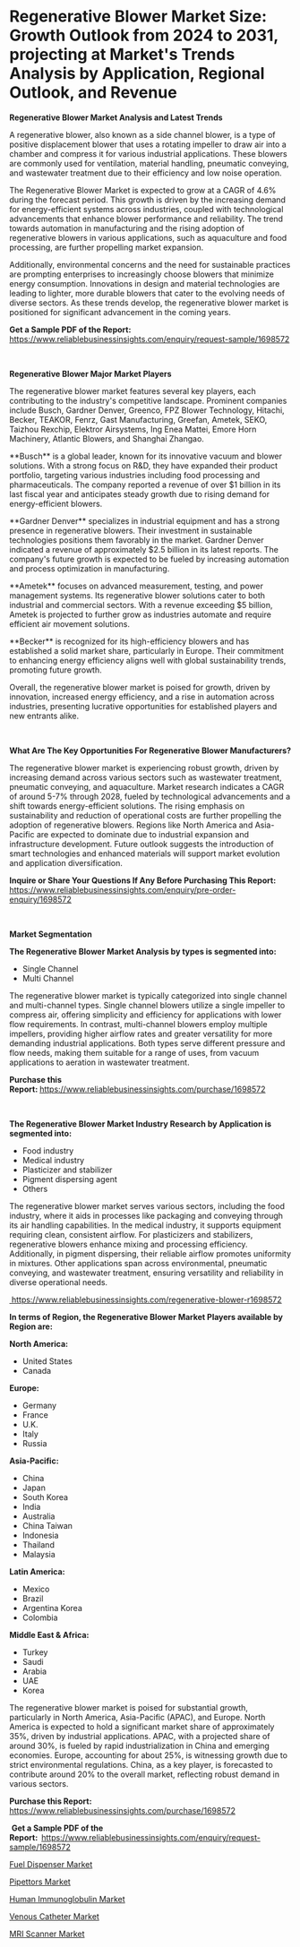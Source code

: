 <p><h1>Regenerative Blower Market Size: Growth Outlook from 2024 to 2031, projecting at Market's Trends Analysis by Application, Regional Outlook, and Revenue</h1></p><p><strong>Regenerative Blower Market Analysis and Latest Trends</strong></p>
<p><p>A regenerative blower, also known as a side channel blower, is a type of positive displacement blower that uses a rotating impeller to draw air into a chamber and compress it for various industrial applications. These blowers are commonly used for ventilation, material handling, pneumatic conveying, and wastewater treatment due to their efficiency and low noise operation.</p><p>The Regenerative Blower Market is expected to grow at a CAGR of 4.6% during the forecast period. This growth is driven by the increasing demand for energy-efficient systems across industries, coupled with technological advancements that enhance blower performance and reliability. The trend towards automation in manufacturing and the rising adoption of regenerative blowers in various applications, such as aquaculture and food processing, are further propelling market expansion.</p><p>Additionally, environmental concerns and the need for sustainable practices are prompting enterprises to increasingly choose blowers that minimize energy consumption. Innovations in design and material technologies are leading to lighter, more durable blowers that cater to the evolving needs of diverse sectors. As these trends develop, the regenerative blower market is positioned for significant advancement in the coming years.</p></p>
<p><strong>Get a Sample PDF of the Report:&nbsp;</strong> <a href="https://www.reliablebusinessinsights.com/enquiry/request-sample/1698572?utm_campaign=1555&utm_medium=2&utm_source=Github&utm_content=ia&utm_term=20102024&utm_id=regenerative-blower">https://www.reliablebusinessinsights.com/enquiry/request-sample/1698572</a></p>
<p>&nbsp;</p>
<p><strong>Regenerative Blower Major Market Players</strong></p>
<p><p>The regenerative blower market features several key players, each contributing to the industry's competitive landscape. Prominent companies include Busch, Gardner Denver, Greenco, FPZ Blower Technology, Hitachi, Becker, TEAKOR, Fenrz, Gast Manufacturing, Greefan, Ametek, SEKO, Taizhou Rexchip, Elektror Airsystems, Ing Enea Mattei, Emore Horn Machinery, Atlantic Blowers, and Shanghai Zhangao.</p><p>**Busch** is a global leader, known for its innovative vacuum and blower solutions. With a strong focus on R&D, they have expanded their product portfolio, targeting various industries including food processing and pharmaceuticals. The company reported a revenue of over $1 billion in its last fiscal year and anticipates steady growth due to rising demand for energy-efficient blowers.</p><p>**Gardner Denver** specializes in industrial equipment and has a strong presence in regenerative blowers. Their investment in sustainable technologies positions them favorably in the market. Gardner Denver indicated a revenue of approximately $2.5 billion in its latest reports. The company's future growth is expected to be fueled by increasing automation and process optimization in manufacturing.</p><p>**Ametek** focuses on advanced measurement, testing, and power management systems. Its regenerative blower solutions cater to both industrial and commercial sectors. With a revenue exceeding $5 billion, Ametek is projected to further grow as industries automate and require efficient air movement solutions.</p><p>**Becker** is recognized for its high-efficiency blowers and has established a solid market share, particularly in Europe. Their commitment to enhancing energy efficiency aligns well with global sustainability trends, promoting future growth.</p><p>Overall, the regenerative blower market is poised for growth, driven by innovation, increased energy efficiency, and a rise in automation across industries, presenting lucrative opportunities for established players and new entrants alike.</p></p>
<p>&nbsp;</p>
<p><strong>What Are The Key Opportunities For Regenerative Blower Manufacturers?</strong></p>
<p><p>The regenerative blower market is experiencing robust growth, driven by increasing demand across various sectors such as wastewater treatment, pneumatic conveying, and aquaculture. Market research indicates a CAGR of around 5-7% through 2028, fueled by technological advancements and a shift towards energy-efficient solutions. The rising emphasis on sustainability and reduction of operational costs are further propelling the adoption of regenerative blowers. Regions like North America and Asia-Pacific are expected to dominate due to industrial expansion and infrastructure development. Future outlook suggests the introduction of smart technologies and enhanced materials will support market evolution and application diversification.</p></p>
<p><strong>Inquire or Share Your Questions If Any Before Purchasing This Report:</strong> <a href="https://www.reliablebusinessinsights.com/enquiry/pre-order-enquiry/1698572?utm_campaign=1555&utm_medium=2&utm_source=Github&utm_content=ia&utm_term=20102024&utm_id=regenerative-blower">https://www.reliablebusinessinsights.com/enquiry/pre-order-enquiry/1698572</a></p>
<p>&nbsp;</p>
<p><strong>Market Segmentation</strong></p>
<p><strong>The Regenerative Blower Market Analysis by types is segmented into:</strong></p>
<p><ul><li>Single Channel</li><li>Multi Channel</li></ul></p>
<p><p>The regenerative blower market is typically categorized into single channel and multi-channel types. Single channel blowers utilize a single impeller to compress air, offering simplicity and efficiency for applications with lower flow requirements. In contrast, multi-channel blowers employ multiple impellers, providing higher airflow rates and greater versatility for more demanding industrial applications. Both types serve different pressure and flow needs, making them suitable for a range of uses, from vacuum applications to aeration in wastewater treatment.</p></p>
<p><strong>Purchase this Report:&nbsp;</strong><a href="https://www.reliablebusinessinsights.com/purchase/1698572?utm_campaign=1555&utm_medium=2&utm_source=Github&utm_content=ia&utm_term=20102024&utm_id=regenerative-blower">https://www.reliablebusinessinsights.com/purchase/1698572</a></p>
<p>&nbsp;</p>
<p><strong>The Regenerative Blower Market Industry Research by Application is segmented into:</strong></p>
<p><ul><li>Food industry</li><li>Medical industry</li><li>Plasticizer and stabilizer</li><li>Pigment dispersing agent</li><li>Others</li></ul></p>
<p><p>The regenerative blower market serves various sectors, including the food industry, where it aids in processes like packaging and conveying through its air handling capabilities. In the medical industry, it supports equipment requiring clean, consistent airflow. For plasticizers and stabilizers, regenerative blowers enhance mixing and processing efficiency. Additionally, in pigment dispersing, their reliable airflow promotes uniformity in mixtures. Other applications span across environmental, pneumatic conveying, and wastewater treatment, ensuring versatility and reliability in diverse operational needs.</p></p>
<p><a href="https://www.reliablebusinessinsights.com/regenerative-blower-r1698572?utm_campaign=1555&utm_medium=2&utm_source=Github&utm_content=ia&utm_term=20102024&utm_id=regenerative-blower">&nbsp;https://www.reliablebusinessinsights.com/regenerative-blower-r1698572</a></p>
<p><strong>In terms of Region, the Regenerative Blower Market Players available by Region are:</strong></p>
<p>
    <p> <strong> North America: </strong>
        <ul>
            <li>United States</li>
            <li>Canada</li>
        </ul>
        </p> 
    <p> <strong> Europe: </strong>
        <ul>
            <li>Germany</li>
            <li>France</li>
            <li>U.K.</li>
            <li>Italy</li>
            <li>Russia</li>
        </ul>
        </p> 
    <p> <strong> Asia-Pacific: </strong>
        <ul>
            <li>China</li>
            <li>Japan</li>
            <li>South Korea</li>
            <li>India</li>
            <li>Australia</li>
            <li>China Taiwan</li>
            <li>Indonesia</li>
            <li>Thailand</li>
            <li>Malaysia</li>
        </ul>
        </p> 
    <p> <strong> Latin America: </strong>
        <ul>
            <li>Mexico</li>
            <li>Brazil</li>
            <li>Argentina Korea</li>
            <li>Colombia</li>
        </ul>
        </p> 
    <p> <strong> Middle East & Africa: </strong>
        <ul>
            <li>Turkey</li>
            <li>Saudi</li>
            <li>Arabia</li>
            <li>UAE</li>
            <li>Korea</li>
        </ul>
    </p>
    </p>
<p><p>The regenerative blower market is poised for substantial growth, particularly in North America, Asia-Pacific (APAC), and Europe. North America is expected to hold a significant market share of approximately 35%, driven by industrial applications. APAC, with a projected share of around 30%, is fueled by rapid industrialization in China and emerging economies. Europe, accounting for about 25%, is witnessing growth due to strict environmental regulations. China, as a key player, is forecasted to contribute around 20% to the overall market, reflecting robust demand in various sectors.</p></p>
<p><strong>Purchase this Report: </strong><a href="https://www.reliablebusinessinsights.com/purchase/1698572?utm_campaign=1555&utm_medium=2&utm_source=Github&utm_content=ia&utm_term=20102024&utm_id=regenerative-blower">https://www.reliablebusinessinsights.com/purchase/1698572</a></p>
<p>&nbsp;<strong>Get a Sample PDF of the Report:&nbsp;&nbsp;</strong><a href="https://www.reliablebusinessinsights.com/enquiry/request-sample/1698572?utm_campaign=1555&utm_medium=2&utm_source=Github&utm_content=ia&utm_term=20102024&utm_id=regenerative-blower">https://www.reliablebusinessinsights.com/enquiry/request-sample/1698572</a></p>
<p><strong></strong></p>
<p><p><a href="https://www.linkedin.com/pulse/fuel-dispenser-market-global-share-ranking-overall-sales-demand-uhqmf?utm_campaign=1555&utm_medium=2&utm_source=Github&utm_content=ia&utm_term=20102024&utm_id=regenerative-blower">Fuel Dispenser Market</a></p><p><a href="https://www.linkedin.com/pulse/pipettors-market-global-insights-regional-analysis-2024-pvy7e?utm_campaign=1555&utm_medium=2&utm_source=Github&utm_content=ia&utm_term=20102024&utm_id=regenerative-blower">Pipettors Market</a></p><p><a href="https://www.linkedin.com/pulse/human-immunoglobulin-market-drivers-challenges-forecast-2024-2031-pikse?utm_campaign=1555&utm_medium=2&utm_source=Github&utm_content=ia&utm_term=20102024&utm_id=regenerative-blower">Human Immunoglobulin Market</a></p><p><a href="https://www.linkedin.com/pulse/evolution-venous-catheter-market-key-shifts-from-2024-0si7f?utm_campaign=1555&utm_medium=2&utm_source=Github&utm_content=ia&utm_term=20102024&utm_id=regenerative-blower">Venous Catheter Market</a></p><p><a href="https://www.linkedin.com/pulse/mri-scanner-market-shifts-strategic-analysis-2024-2031-trac-market-ftv2f?utm_campaign=1555&utm_medium=2&utm_source=Github&utm_content=ia&utm_term=20102024&utm_id=regenerative-blower">MRI Scanner Market</a></p></p>